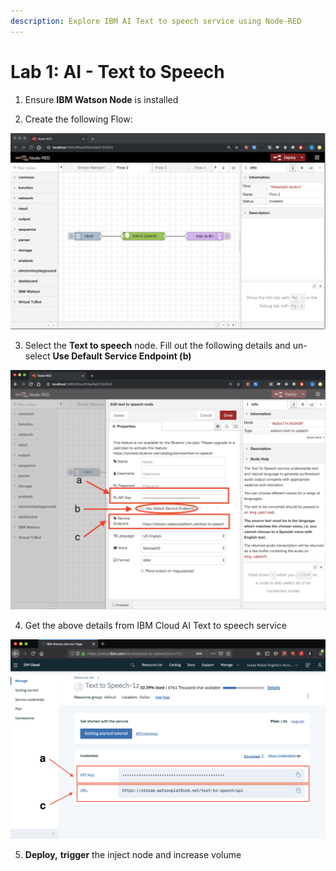 ```yaml
---
description: Explore IBM AI Text to speech service using Node-RED
---
```


# Lab 1: AI - Text to Speech

1. Ensure **IBM Watson Node** is installed 

2. Create the following Flow:

![](../.gitbook/assets/image%20%2816%29.png)

3. Select the **Text to speech** node. Fill out the following details and un-select **Use Default Service Endpoint \(b\)**

![](../.gitbook/assets/image%20%2824%29.png)

4. Get the above details from IBM Cloud AI Text to speech service

![IBM Cloud AI Text to speech Service](../.gitbook/assets/image%20%281%29.png)

5. **Deploy,** **trigger** the inject node and increase volume





